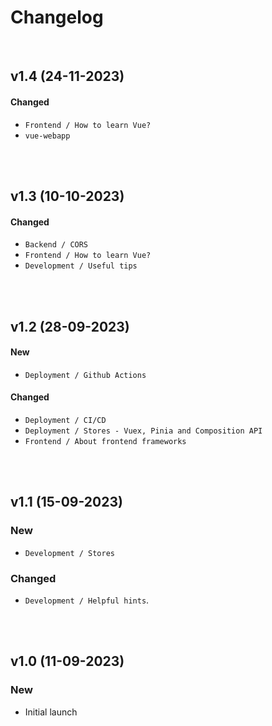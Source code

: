 # Changelog

<br />

## v1.4 (24-11-2023)

#### Changed

- `Frontend / How to learn Vue?`
- `vue-webapp`

<!-- --- -->

<br />
<br />

## v1.3 (10-10-2023)

#### Changed

- `Backend / CORS`
- `Frontend / How to learn Vue?`
- `Development / Useful tips`

<!-- --- -->

<br />
<br />

## v1.2 (28-09-2023)

#### New

- `Deployment / Github Actions`

#### Changed

- `Deployment / CI/CD`
- `Deployment / Stores - Vuex, Pinia and Composition API`
- `Frontend / About frontend frameworks`

<!-- --- -->

<br />
<br />

## v1.1 (15-09-2023)

### New

- `Development / Stores`

### Changed

- `Development / Helpful hints`.

<!-- --- -->

<br />
<br />

## v1.0 (11-09-2023)

### New

- Initial launch
